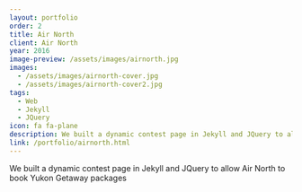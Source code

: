 ```yaml
---
layout: portfolio
order: 2
title: Air North
client: Air North
year: 2016
image-preview: /assets/images/airnorth.jpg
images:
  - /assets/images/airnorth-cover.jpg
  - /assets/images/airnorth-cover2.jpg
tags:
  - Web
  - Jekyll
  - JQuery
icon: fa fa-plane
description: We built a dynamic contest page in Jekyll and JQuery to allow Air North to book Yukon Getaway packages
link: /portfolio/airnorth.html
---
```

We built a dynamic contest page in Jekyll and JQuery to allow Air North to book Yukon Getaway packages